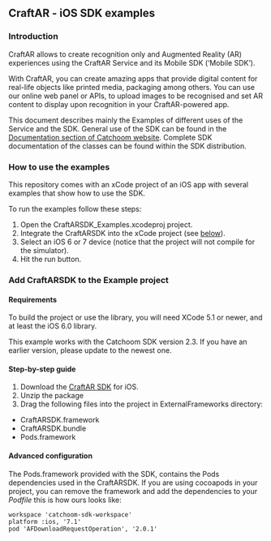 ## CraftAR - iOS SDK examples

### Introduction

CraftAR allows to create recognition only and Augmented Reality (AR)
experiences using the CraftAR Service and its Mobile SDK (‘Mobile SDK’).

With CraftAR, you can create amazing apps that provide digital content
for real-life objects like printed media, packaging among others. You
can use our online web panel or APIs, to upload images to be recognised and set
AR content to display upon recognition in your CraftAR-powered
app.

This document describes mainly the Examples of different uses of the Service and the SDK.
General use of the SDK can be found in the [Documentation section of Catchoom website](http://catchoom.com/documentation/sdk/ios/). Complete SDK documentation of the
classes can be found within the SDK distribution.

### How to use the examples

This repository comes with an xCode project of an iOS app with several
examples that show how to use the SDK.

To run the examples follow these steps:
 1.  Open the CraftARSDK_Examples.xcodeproj project.
 2.  Integrate the CraftARSDK into the xCode project (see [below](#step-by-step-guide)).
 3.  Select an iOS 6 or 7 device (notice that the project will not
     compile for the simulator).
 4.  Hit the run button.


### Add CraftARSDK to the Example project

#### Requirements

To build the project or use the library, you will need XCode 5.1 or newer,
and at least the iOS 6.0 library.

This example works with the Catchoom SDK version 2.3. If you have an earlier version, please update to the newest one.

#### Step-by-step guide
1.  Download the [CraftAR SDK](http://catchoom.com/product/mobile-sdk/) for iOS.
2.  Unzip the package
3.  Drag the following files into the project in ExternalFrameworks directory:
 * CraftARSDK.framework
 * CraftARSDK.bundle
 * Pods.framework
 
 
#### Advanced configuration

The Pods.framework provided with the SDK, contains the Pods dependencies used in the CraftARSDK. If you are using cocoapods in your project, you can remove the framework and add the dependencies to your *Podfile* this is how ours looks like:

```
workspace 'catchoom-sdk-workspace'
platform :ios, '7.1'
pod 'AFDownloadRequestOperation', '2.0.1'
```
